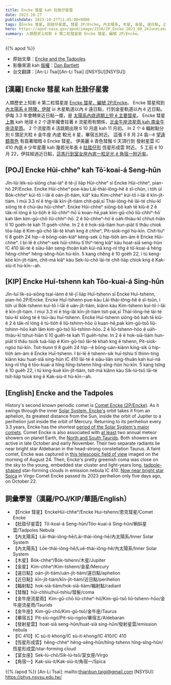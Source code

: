 ```yaml
---
title: Encke 彗星 kah 肚胿仔星雲
date: 2023-10-27
publishdate: 2023-10-27T11:45:00+0800
tags: [Encke 彗星, 肚胿仔星雲, 彗星 2P/Encke, 內太陽系, 木星, 金星, 遠日點, 近日點, 輻射點, 金牛座流星雨, 金牛座, 畢宿五, 發射星雲, IC 410, 恆星形成雲, 室女座, 角宿一, 彗鬚]
hero: https://apod.nasa.gov/apod/image/2310/2P_Encke_2023_08_24JuneLake_California_USA_DEBartlett1024.jpg
summary: 人類歷史上知影 ê 第二粒彗星是 Encke 彗星，編號 2P/Encke。
---
```


{{% apod %}}

- 原始文章：[Encke and the Tadpoles](https://apod.nasa.gov/apod/ap231027.html)
- 影像來源 kah [版權][copyright]：[Dan Bartlett](https://www.astrobin.com/users/h2ologg/)
- 台文翻譯：[An-Li Tsai][An-Li Tsai] ([NSYSU][NSYSU])

## [漢羅] Encke 彗星 kah 肚胿仔星雲
人類歷史上知影 ê 第二粒彗星是 [Encke 彗星，編號 2P/Encke][Comet Encke (2P/Encke)]。
Encke 彗星飛到 [內太陽系 ê 時陣，伊就][Solar System, Encke's] ùi 木星軌道以內 ê 遠日點，行到金星軌道以內 ê 近日點。
伊每 3.3 年會轉來近日點一擺，是 [太陽系內底週期上短 ê 主要彗星][period of the Solar System's major comets]。
Encke 彗星 [上無][at least] kah 地球 ê 2 个逐年攏會拄著 ê 流星雨有關係，[北金牛座流星雨 kah 南金牛座流星雨][North and South Taurids]。
2 个流星雨 ê 活跳期出現 tī 10 月底 kah 11 月初。
In 2 个 ê 輻射點分別 tī 頭足大粒 ê 金牛座 內底 較光 ê 星，畢宿五附近。
這張 tī 8 月 24 翕--ê [望遠鏡景色][this telescopic field of view] 有翕著暗暗 ê Encke 彗星。
伊美麗 ê 青色彗鬚 tī 天頂行到 發射星雲 IC 410 內底 ê 少年星團 kah 幾若光年長 ê [肚胿仔形][tadpole-shaped] 恆星形成雲 附近。
5 工前 ê 10 月 22，伊拄經過近日點，[這馬行到室女座內底一粒足光 ê 角宿一附近矣][Now near bright star Spica]。

## [POJ] Encke Hūi-chheⁿ kah Tō͘-koai-á Seng-hûn
Jîn-lūi le̍k-sú-siōng chai-iáⁿ ê tē-jī lia̍p Hūi-chheⁿ sī Encke Hūi-chheⁿ, pian-hō 2P/Encke.
Encke Hūi-chheⁿ poe-kàu Lāi-thài-iông-hē ê sî-chūn, i to̍h ùi Bo̍k-chheⁿ kúi-tō í-lāi ê oán-ji̍t-tiám, kiâⁿ kàu Kim-chheⁿ kúi-tō í-lāi ê kīn-ji̍t-tiám.
I múi 3.3 nî ē tńg-lâi kīn-ji̍t-tiám chi̍t-pái,sī Thài-iông-hē lāi-té chiu-kî siōng té ê chú-iàu hūi-chheⁿ.
Encke Hūi-chheⁿ siōng-bô kah tē kiû-ê 2 ê ta̍k-nî lóng ē tú-tio̍h ê liû-chhiⁿ-hō͘ ū koan-hē,pak kim-gû-chō liû-chhiⁿ-hō͘ kah lâm kim-gû-chō liû-chhiⁿ-hō͘.
2 ê liû-chheⁿ-hō͘ ê oa̍h-thiàu-kî chhut-hiān tī 10 goe̍h-té kah 11 goe̍h-chhe.
In 2 ê ê hok-siā-tiám hun-pia̍t tī thâu chiok tōa-lia̍p ê Kim-gû-chō lāi-té khah kng ê chheⁿ, Pit-siok-ngó͘ hù-kīn.
Chit-tiuⁿ tī 8 goe̍h 24 hip--ê bōng-oán-kiàⁿ kéng-sek ū hip-tio̍h àm-àm ê Encke Hūi-chheⁿ.
I bí-lē ê chheⁿ-sek hūi-chhiu tī thiⁿ-téng kiâⁿ kàu hoat-siā seng-hûn IC 410 lāi-té ê siàu-liân seng-thoân kah kúi-nā kng-nî tn̂g ê tō͘-koai-á hêng hêng-chheⁿ hêng-sêng-hûn hù-kīn.
5 kang chêng ê 10 goe̍h 22, i tú keng-kòe kīn-ji̍t-tiám, chit-má kiâⁿ kàu Sek-lú-chō lāi-té chi̍t-lia̍p chiok kng ê Kak-siù-it hù-kīn--ah.

## [KIP] Encke Huī-tshenn kah Tōo-kuai-á Sing-hûn
Jîn-luī li̍k-sú-siōng tsai-iánn ê tē-jī lia̍p Huī-tshenn sī Encke Huī-tshenn, pian-hō 2P/Encke.
Encke Huī-tshenn pue-kàu Lāi-thài-iông-hē ê sî-tsūn, i to̍h uì Bo̍k-tshenn kuí-tō í-lāi ê uán-ji̍t-tiám, kiânn kàu Kim-tshenn kuí-tō í-lāi ê kīn-ji̍t-tiám.
I muí 3.3 nî ē tńg-lâi kīn-ji̍t-tiám tsi̍t-pái,sī Thài-iông-hē lāi-té tsiu-kî siōng té ê tsú-iàu huī-tshenn.
Encke Huī-tshenn siōng-bô kah tē kiû-ê 2 ê ta̍k-nî lóng ē tú-tio̍h ê liû-tshinn-hōo ū kuan-hē,pak kim-gû-tsō liû-tshinn-hōo kah lâm kim-gû-tsō liû-tshinn-hōo.
2 ê liû-tshenn-hōo ê ua̍h-thiàu-kî tshut-hiān tī 10 gue̍h-té kah 11 gue̍h-tshe.
In 2 ê ê hok-siā-tiám hun-pia̍t tī thâu tsiok tuā-lia̍p ê Kim-gû-tsō lāi-té khah kng ê tshenn, Pit-siok-ngóo hù-kīn.
Tsit-tiunn tī 8 gue̍h 24 hip--ê bōng-uán-kiànn kíng-sik ū hip-tio̍h àm-àm ê Encke Huī-tshenn.
I bí-lē ê tshenn-sik huī-tshiu tī thinn-tíng kiânn kàu huat-siā sing-hûn IC 410 lāi-té ê siàu-liân sing-thuân kah kuí-nā kng-nî tn̂g ê tōo-kuai-á hîng hîng-tshenn hîng-sîng-hûn hù-kīn.
5 kang tsîng ê 10 gue̍h 22, i tú king-kuè kīn-ji̍t-tiám, tsit-má kiânn kàu Sik-lú-tsō lāi-té tsi̍t-lia̍p tsiok kng ê Kak-siù-it hù-kīn--ah.

## [English] Encke and the Tadpoles
History's second known periodic comet is [Comet Encke (2P/Encke)][Comet Encke (2P/Encke)].
As it swings through the inner [Solar System, Encke's][Solar System, Encke's] orbit takes it from an aphelion, its greatest distance from the Sun, inside the orbit of Jupiter to a perihelion just inside the orbit of Mercury.
Returning to its perihelion every 3.3 years, Encke has the shortest [period of the Solar System's major comets][period of the Solar System's major comets].
Comet Encke is also associated with [at least][at least] two annual meteor showers on planet Earth, the [North and South Taurids][North and South Taurids].
Both showers are active in late October and early November.
Their two separate radiants lie near bright star Aldebaran in the head-strong constellation Taurus.
A faint comet, Encke was captured in [this telescopic field of view][this telescopic field of view] imaged on the morning of August 24.
Then, Encke's pretty greenish coma was close on the sky to the young, embedded star cluster and light-years long, [tadpole-shaped][tadpole-shaped] star-forming clouds in emission nebula IC 410.
[Now near bright star Spica][Now near bright star Spica] in Virgo Comet Encke passed its 2023 perihelion only five days ago, on October 22.

## 詞彙學習（漢羅/POJ/KIP/華語/English）
- 【Encke 彗星】EnckeHūi-chheⁿ/Encke Hui-tshenn/恩克彗星/Comet Encke
- 【肚胿仔星雲】Tō͘-koai-á Seng-hûn/Tōo-kuai-á Sing-hûn/蝌蚪星雲/Tadpoles Nebula
- 【內太陽系】Lāi-thài-iông-hē/Lāi-thài-iông-hē/內太陽系/Inner Solar System
- 【內太陽系】Lōe-thài-iông-hē/Luē-thài-iông-hē/內太陽系/Inner Solar System
- 【木星】Bo̍k-chheⁿ/Bo̍k-tshenn/木星/Jupiter
- 【金星】Kim-chheⁿ/Kim-tshenn/金星/Mercury
- 【遠日點】oán-ji̍t-tiám/uán-ji̍t-tiám/遠日點/aphelion
- 【近日點】kīn-ji̍t-tiám/kīn-ji̍t-tiám/近日點/perihelion
- 【輻射點】hok-siā-tiám/hok-siā-tiám/輻射點/radiant
- 【彗鬚】hūi-chhiu/huī-tshiu/彗髮/coma
- 【金牛座流星雨】Kim-gû-chō liû-chheⁿ-hō͘/Kim-gû-tsō liû-tshenn-hōo/金牛座流星雨/Taurids
- 【金牛座】Kim-gû-chō/Kim-gû-tsō/金牛座/Taurus
- 【畢宿五】Pit-siù-ngó͘/Pit-siù-ngóo/畢宿五/Aldebaran
- 【發射星雲】hoat-siā seng-hûn/huat-siā sing-hûn/發射星雲/emission nebula
- 【IC 410】IC sù-it-khong/IC sù-it-khong/IC 410/IC 410
- 【恆星形成雲】hêng-chheⁿ hêng-sêng-hûn/hîng-tshenn hîng-sîng-hûn/恆星形成雲/star-forming cloud
- 【室女座】Sek-lú-chō/Sik-lú-tsō/室女座/Virgo
- 【角宿一】Kak-siù-it/Kak-siù-it/角宿一/Spica

{{% /apod %}}
[An-Li Tsai]: mailto:thianbun.taigi@gmail.com
[NSYSU]: https://phys.nsysu.edu.tw/

[copyright]: https://apod.nasa.gov/apod/fap/lib/about_apod.html#srapply
[License]: https://creativecommons.org/licenses/by/2.0/

[Comet Encke (2P/Encke)]:https://en.wikipedia.org/wiki/Comet_Encke
[Solar System, Encke's]:https://science.nasa.gov/solar-system/comets/2p-encke/
[period of the Solar System's major comets]:https://en.wikipedia.org/wiki/List_of_numbered_comets
[at least]:https://ui.adsabs.harvard.edu/abs/2017A%26A...605A..68S/abstract
[North and South Taurids]:https://earthsky.org/astronomy-essentials/taurid-meteors-all-you-need-to-know/
[this telescopic field of view]:https://www.astrobin.com/jurom7/C/
[tadpole-shaped]:https://apod.nasa.gov/apod/ap200618.html
[Now near bright star Spica]:https://theskylive.com/encke-info
